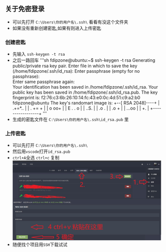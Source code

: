 ## 关于免密登录

- 可以先打开 `C:\Users\你的用户名\.ssh\` 看看有没这个文件夹
- 如果没有重新创建密匙,如果有则进入上传密匙

### 创建密匙

- 先输入 `ssh-keygen -t rsa`
- 之后一路回车
  '''sh
  fdipzone@ubuntu:~\$ ssh-keygen -t rsa
  Generating public/private rsa key pair.
  Enter file in which to save the key (/home/fdipzone/.ssh/id_rsa):
  Enter passphrase (empty for no passphrase):  
  Enter same passphrase again:  
  Your identification has been saved in /home/fdipzone/.ssh/id_rsa.
  Your public key has been saved in /home/fdipzone/.ssh/id_rsa.pub.
  The key fingerprint is:
  f2:76:c3:6b:26:10:14:fc:43:e0:0c:4d:51:c9:a2:b0 fdipzone@ubuntu
  The key's randomart image is:
  +--[ RSA 2048]----+
  | .+=\*.. |
  | . += + |
  | o oo+ |
  | E . . o |
  | ..S. |
  | .o . |
  | .o + |
  | ...oo |
  | +. |
  +-----------------+
  '''
- 生成的密匙文件在 `C:\Users\你的用户名\.ssh\id_rsa.pub` 里

### 上传密匙

- 可以先打开 `C:\Users\你的用户名\.ssh\`
- 然后用`vscode`打开`id_rsa.pub`
- `ctrl+A`全选 `ctrl+c` 复制
  ![avatar](./pic/免密登录.jpg)
- 随便找个项目用`SSH`下载试试
